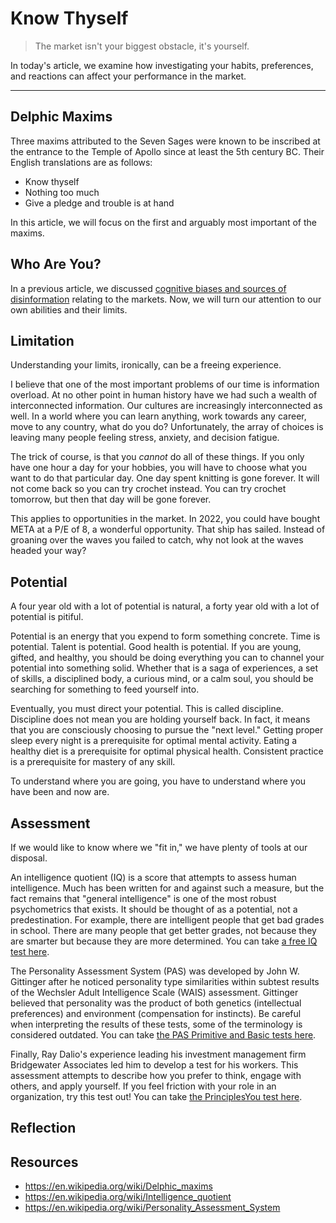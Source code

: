 # Know Thyself

> The market isn't your biggest obstacle, it's yourself.

In today's article, we examine how investigating your habits, preferences, and reactions can affect your performance in the market.

---

## Delphic Maxims

Three maxims attributed to the Seven Sages were known to be inscribed at the entrance to the Temple of Apollo since at least the 5th century BC. Their English translations are as follows:

- Know thyself
- Nothing too much
- Give a pledge and trouble is at hand

In this article, we will focus on the first and arguably most important of the maxims.

## Who Are You?

In a previous article, we discussed [cognitive biases and sources of disinformation](https://dilettantecapital.com/p/reality-check) relating to the markets. Now, we will turn our attention to our own abilities and their limits.

## Limitation

Understanding your limits, ironically, can be a freeing experience.

I believe that one of the most important problems of our time is information overload. At no other point in human history have we had such a wealth of interconnected information. Our cultures are increasingly interconnected as well. In a world where you can learn anything, work towards any career, move to any country, what do you do? Unfortunately, the array of choices is leaving many people feeling stress, anxiety, and decision fatigue.

The trick of course, is that you *cannot* do all of these things. If you only have one hour a day for your hobbies, you will have to choose what you want to do that particular day. One day spent knitting is gone forever. It will not come back so you can try crochet instead. You can try crochet tomorrow, but then that day will be gone forever.

This applies to opportunities in the market. In 2022, you could have bought META at a P/E of 8, a wonderful opportunity. That ship has sailed. Instead of groaning over the waves you failed to catch, why not look at the waves headed your way?

## Potential

A four year old with a lot of potential is natural, a forty year old with a lot of potential is pitiful.

Potential is an energy that you expend to form something concrete. Time is potential. Talent is potential. Good health is potential. If you are young, gifted, and healthy, you should be doing everything you can to channel your potential into something solid. Whether that is a saga of experiences, a set of skills, a disciplined body, a curious mind, or a calm soul, you should be searching for something to feed yourself into.

Eventually, you must direct your potential. This is called discipline. Discipline does not mean you are holding yourself back. In fact, it means that you are consciously choosing to pursue the "next level." Getting proper sleep every night is a prerequisite for optimal mental activity. Eating a healthy diet is a prerequisite for optimal physical health. Consistent practice is a prerequisite for mastery of any skill.

To understand where you are going, you have to understand where you have been and now are.

## Assessment

If we would like to know where we "fit in," we have plenty of tools at our disposal.

An intelligence quotient (IQ) is a score that attempts to assess human intelligence. Much has been written for and against such a measure, but the fact remains that "general intelligence" is one of the most robust psychometrics that exists. It should be thought of as a potential, not a predestination. For example, there are intelligent people that get bad grades in school. There are many people that get better grades, not because they are smarter but because they are more determined. You can take [a free IQ test here](https://test.mensa.no/Home/Test/en-US).

The Personality Assessment System (PAS) was developed by John W. Gittinger after he noticed personality type similarities within subtest results of the Wechsler Adult Intelligence Scale (WAIS) assessment. Gittinger believed that personality was the product of both genetics (intellectual preferences) and environment (compensation for instincts). Be careful when interpreting the results of these tests, some of the terminology is considered outdated. You can take [the PAS Primitive and Basic tests here](https://www.pasf.org/pasq/index.htm).

Finally, Ray Dalio's experience leading his investment management firm Bridgewater Associates led him to develop a test for his workers. This assessment attempts to describe how you prefer to think, engage with others, and apply yourself. If you feel friction with your role in an organization, try this test out! You can take [the PrinciplesYou test here](https://principlesyou.com/assessment).

## Reflection



## Resources

- https://en.wikipedia.org/wiki/Delphic_maxims
- https://en.wikipedia.org/wiki/Intelligence_quotient
- https://en.wikipedia.org/wiki/Personality_Assessment_System
